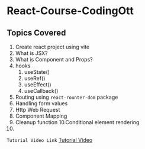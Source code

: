 # React-Course-CodingOtt

## Topics Covered
1. Create react project using vite
2. What is JSX?
3. What is Component and Props?
4. hooks
	1. useState()
	2. useRef()
	3. useEffect()
	4. useCallback()
5. Routing using `react-rounter-dom` package
6. Handling form values
7. Http Web Request
8. Component Mapping
9. Cleanup function
10.Conditional element rendering
11. 

`Tutorial Video Link`
[Tutorial Video](https://youtu.be/GRtoaR6Qig8?si=grS34ATW1KniiKrX)

